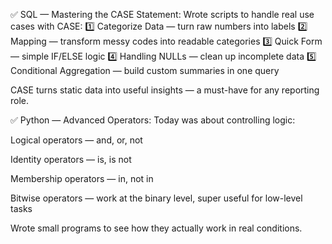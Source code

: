 ✅ SQL — Mastering the CASE Statement:
Wrote scripts to handle real use cases with CASE:
1️⃣ Categorize Data — turn raw numbers into labels
2️⃣ Mapping — transform messy codes into readable categories
3️⃣ Quick Form — simple IF/ELSE logic
4️⃣ Handling NULLs — clean up incomplete data
5️⃣ Conditional Aggregation — build custom summaries in one query

CASE turns static data into useful insights — a must-have for any reporting role.

✅ Python — Advanced Operators:
Today was about controlling logic:

Logical operators — and, or, not

Identity operators — is, is not

Membership operators — in, not in

Bitwise operators — work at the binary level, super useful for low-level tasks

Wrote small programs to see how they actually work in real conditions.
